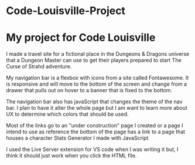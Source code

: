 # Code-Louisville-Project
<h1>My project for Code Louisville</h1>

<p>I made a travel site for a fictional place in the Dungeons & Dragons universe that a Dungeon Master can use to get their players prepared to start The Curse of Strahd adventure.</p>

<p>My navigation bar is a flexbox with icons from a site called Fontawesome. It is responsive and will move to the bottom of the screen and change from a drawer that pulls out on
hover to a banner that is fixed to the bottom. </p>

<p>The navigation bar also has javaScript that changes the theme of the nav bar. I plan to have it alter the whole page but I am want to learn more about UX to determine which
colors that should be used.</p>

<p>Most of the links go to an "under construction" page I created or a page I intend to use as reference the bottom of the page has a link to a page that houses a character Stats Generator I made with JavaScript</p> 

<p>I used the Live Server extension for VS code when I was writing it but, I think it should just work when you click the HTML file.</p>
